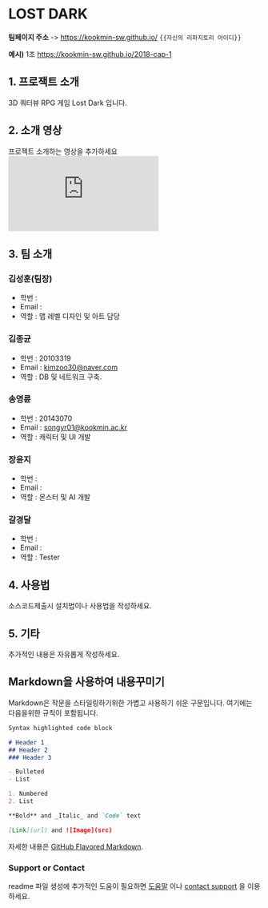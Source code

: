 # LOST DARK


**팀페이지 주소** -> https://kookmin-sw.github.io/ `{{자신의 리파지토리 아이디}}`

**예시)** 1조  https://kookmin-sw.github.io/2018-cap-1

## 1. 프로잭트 소개

3D 쿼터뷰 RPG 게임 Lost Dark 입니다.

## 2. 소개 영상

프로젝트 소개하는 영상을 추가하세요
![sample](https://github.com/kookmin-sw/2019-cap1-2019_16/blob/master/%EA%B3%84%ED%9A%8D%EC%84%9C%20%EB%B0%9C%ED%91%9C(%EC%9D%8C%EC%84%B1%ED%8F%AC%ED%95%A8).ppsx)

## 3. 팀 소개


### 김성훈(팀장)
* 학번 :
* Email :
* 역할 : 맵 레벨 디자인 및 아트 담당

### 김종균
* 학번 : 20103319
* Email : kimzoo30@naver.com
* 역할 : DB 및 네트워크 구축. 

### 송영륜
* 학번 : 20143070
* Email : songyr01@kookmin.ac.kr
* 역할 : 캐릭터 및 UI 개발

### 장윤지
* 학번 :
* Email :
* 역할 : 몬스터 및 AI 개발

### 갈경달
* 학번 :
* Email :
* 역할 : Tester


## 4. 사용법

소스코드제출시 설치법이나 사용법을 작성하세요.

## 5. 기타

추가적인 내용은 자유롭게 작성하세요.


## Markdown을 사용하여 내용꾸미기

Markdown은 작문을 스타일링하기위한 가볍고 사용하기 쉬운 구문입니다. 여기에는 다음을위한 규칙이 포함됩니다.

```markdown
Syntax highlighted code block

# Header 1
## Header 2
### Header 3

- Bulleted
- List

1. Numbered
2. List

**Bold** and _Italic_ and `Code` text

[Link](url) and ![Image](src)
```

자세한 내용은 [GitHub Flavored Markdown](https://guides.github.com/features/mastering-markdown/).

### Support or Contact

readme 파일 생성에 추가적인 도움이 필요하면 [도움말](https://help.github.com/articles/about-readmes/) 이나 [contact support](https://github.com/contact) 을 이용하세요.

